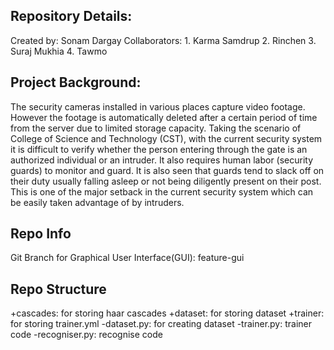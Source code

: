 Repository Details:
----------------------------------------------
Created by: Sonam Dargay
Collaborators: 
        1. Karma Samdrup
        2. Rinchen
        3. Suraj Mukhia
        4. Tawmo

Project Background:
----------------------------------------------
The security cameras installed in various places capture video footage. However the                 footage is automatically deleted after a certain period of time from the server due to limited storage capacity. Taking the scenario of College of Science and Technology (CST), with the current security system it is difficult to verify whether the person entering through the gate is an authorized individual or an intruder. It also requires human labor (security guards) to monitor and guard. It is also seen that guards tend to slack off on their duty usually falling asleep or not being diligently present on their post. This is one of the major setback in the current security system which can be easily taken advantage of by intruders.

Repo Info
---------------------------------------------
Git Branch for Graphical User Interface(GUI): feature-gui


Repo Structure
---------------------------------------------
+cascades: for storing haar cascades
+dataset: for storing dataset
+trainer: for storing trainer.yml
-dataset.py: for creating dataset
-trainer.py: trainer code
-recogniser.py: recognise code
